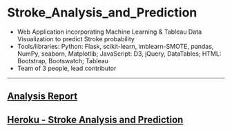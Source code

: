 # Stroke_Analysis_and_Prediction
*  Web Application incorporating Machine Learning & Tableau Data Visualization to predict
Stroke probability
*  Tools/libraries: Python: Flask, scikit-learn, imblearn-SMOTE, pandas, NumPy, seaborn,
Matplotlib; JavaScript: D3, jQuery, DataTables; HTML: Bootstrap, Bootswatch; Tableau
*  Team of 3 people, lead contributor

_____________________________________________

## <a href="https://github.com/ykrasnikov/Stroke_Analysis_and_Prediction/edit/main/Stroke/Readme.md"> Analysis Report</a>

## <a href="https://stroke-analysis-and-prediction.herokuapp.com/">Heroku  - Stroke Analysis and Prediction</a> 





